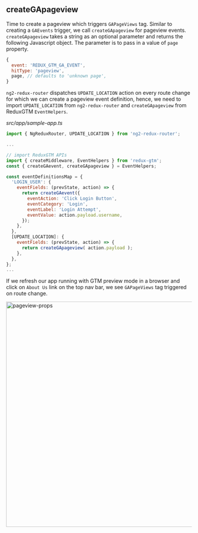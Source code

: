 ## createGApageview
Time to create a pageview which triggers `GAPageViews` tag. Similar to creating a `GAEvents` trigger, we call `createGApageview` for pageview events.
`createGApageview` takes a string as an optional parameter and returns the following Javascript object. The parameter is to pass in a value of `page` property.

```js
{
  event: 'REDUX_GTM_GA_EVENT',
  hitType: 'pageview',
  page, // defaults to 'unknown page',
}
```
`ng2-redux-router` dispatches `UPDATE_LOCATION` action on every route change for which we can create a pageview event definition, hence, we need to import `UPDATE_LOCATION` from `ng2-redux-router` and `createGApageview` from ReduxGTM `EventHelpers`.

_src/app/sample-app.ts_

```js
import { NgReduxRouter, UPDATE_LOCATION } from 'ng2-redux-router';

...

// import ReduxGTM APIs
import { createMiddleware, EventHelpers } from 'redux-gtm';
const { createGAevent, createGApageview } = EventHelpers;

const eventDefinitionsMap = {
  'LOGIN_USER': {
    eventFields: (prevState, action) => {
      return createGAevent({
        eventAction: 'Click Login Button',
        eventCategory: 'Login',
        eventLabel: 'Login Attempt',
        eventValue: action.payload.username,
      });
    },
  },
  [UPDATE_LOCATION]: {
    eventFields: (prevState, action) => {
      return createGApageview( action.payload );
    },
  },
};
...
```

If we refresh our app running with GTM preview mode in a browser and click on `About Us` link on the top nav bar, we see `GAPageViews` tag triggered on route change.

<img width="612" alt="pageview-props" src="https://cloud.githubusercontent.com/assets/4659414/20890851/7d25b70e-bad6-11e6-8ca9-bfe64c51d9a4.png">
